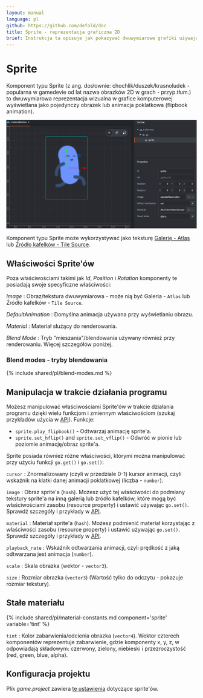 ```yaml
---
layout: manual
language: pl
github: https://github.com/defold/doc
title: Sprite - reprezentacja graficzna 2D
brief: Instrukcja ta opisuje jak pokazywać dwuwymiarowe grafiki używając komponentu typu Sprite.
---
```


#  Sprite

Komponent typu Sprite (z ang. dosłownie: chochlik/duszek/krasnoludek - popularna w gamedevie od lat nazwa obrazków 2D w grach - przyp.tłum.) to dwuwymiarowa reprezentacja wizualna w grafice komputerowej wyświetlana jako pojedynczy obrazek lub animacja poklatkowa (flipbook animation).

![sprite](/manuals/images/graphics/sprite.png)

Komponent typu Sprite może wykorzystywać jako teksturę [Galerię - Atlas](/pl/manuals/atlas) lub [Źródło kafelków - Tile Source](/pl/manuals/tilesource).

## Właściwości Sprite'ów

Poza właściwościami takimi jak *Id*, *Position* i *Rotation* komponenty te posiadają swoje specyficzne właściwości:

*Image*
: Obraz/tekstura dwuwymiarowa - może nią być Galeria - `Atlas` lub Źródło kafelków - `Tile Source`.

*DefaultAnimation*
: Domyślna animacja używana przy wyświetlaniu obrazu.

*Material*
: Materiał służący do renderowania.

*Blend Mode*
: Tryb "mieszania"/blendowania używany również przy renderowaniu. Więcej szczegółów poniżej.

### Blend modes - tryby blendowania
{% include shared/pl/blend-modes.md %}

## Manipulacja w trakcie działania programu

Możesz manipulować właściwościami Sprite'ów w trakcie działania programu dzięki wielu funkcjom i zmiennym właściwościom (szukaj przykładów użycia w [API](/ref/sprite/)). Funkcje:

* `sprite.play_flipbook()` - Odtwarzaj animację sprite'a.
* `sprite.set_hflip()` and `sprite.set_vflip()` - Odwróć w pionie lub poziomie animację/obraz sprite'a.

Sprite posiada również różne właściwości, którymi można manipulować przy użyciu funkcji `go.get()` i `go.set()`:

`cursor`
: Znormalizowany (czyli w przedziale 0-1) kursor animacji, czyli wskaźnik na klatki danej animacji poklatkowej (liczba - `number`).

`image`
: Obraz sprite'a (`hash`). Możesz użyć tej właściwości do podmiany tekstury sprite'a na inną galerią lub źródło kafelków, które mogą być właściwościami zasobu (resource property) i ustawić używając `go.set()`. Sprawdź szczegóły i przykłady w [API](/ref/sprite/#image).

`material`
: Materiał sprite'a (`hash`). Możesz podmienić materiał korzystając z właściwości zasobu (resource property) i ustawić używając `go.set()`. Sprawdź szczegóły i przykłady w [API](/ref/sprite/#material).

`playback_rate`
: Wskaźnik odtwarzania animacji, czyli prędkość z jaką odtwarzana jest animacja (`number`).

`scale`
: Skala obrazka (wektor - `vector3`).

`size`
: Rozmiar obrazka (`vector3`) (Wartość tylko do odczytu - pokazuje rozmiar tekstury).

## Stałe materiału

{% include shared/pl/material-constants.md component='sprite' variable='tint' %}

`tint`
: Kolor zabarwienia/odcienia obrazka (`vector4`). Wektor czterech komponentów reprezentuje zabarwienie, gdzie komponenty x, y, z, w odpowiadają składowym: czerwony, zielony, niebieski i przezroczystość (red, green, blue, alpha).

## Konfiguracja projektu

Plik *game.project* zawiera [te ustawienia](/pl/manuals/project-settings#sprite) dotyczące sprite'ów.
